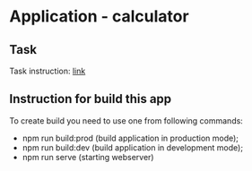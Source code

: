 # Application - calculator

## Task

Task instruction: [link](https://docs.google.com/document/d/1zpXXeSae-BlcxPKgw3DhxZA92cspVailrPYoaXSYrW8/edit?pli=1&tab=t.0)

## Instruction for build this app

To create build you need to use one from following commands:

- npm run build:prod (build application in production mode);
- npm run build:dev (build application in development mode);
- npm run serve (starting webserver)
